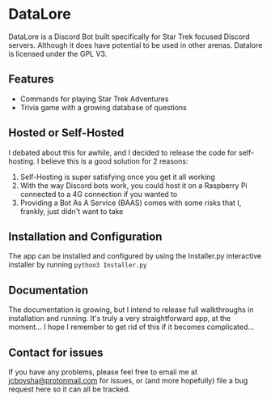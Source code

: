 # DataLore
DataLore is a Discord Bot built specifically for Star Trek focused Discord servers. Although it does have potential to be used in other arenas. Datalore is licensed under the GPL V3. 

## Features
- Commands for playing Star Trek Adventures
- Trivia game with a growing database of questions

## Hosted or Self-Hosted
I debated about this for awhile, and I decided to release the code for self-hosting. I believe this is a good solution for 2 reasons:
1) Self-Hosting is super satisfying once you get it all working
2) With the way Discord bots work, you could host it on a Raspberry Pi connected to a 4G connection if you wanted to
3) Providing a Bot As A Service (BAAS) comes with some risks that I, frankly, just didn't want to take 

## Installation and Configuration
The app can be installed and configured by using the Installer.py interactive installer by running `python3 Installer.py`

## Documentation
The documentation is growing, but I intend to release full walkthroughs in installation and running. It's truly a very straightforward app, at the moment... I hope I remember to get rid of this if it becomes complicated...

## Contact for issues
If you have any problems, please feel free to email me at jcboysha@protonmail.com for issues, or (and more hopefully) file a bug request here so it can all be tracked.